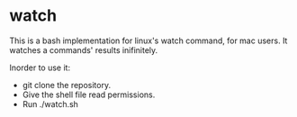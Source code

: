 # watch
This is a bash implementation for linux's watch command, for mac users. It watches a commands' results inifinitely.

Inorder to use it:
- git clone the repository.
- Give the shell file read permissions.
- Run ./watch.sh *<Command to be watched>*
